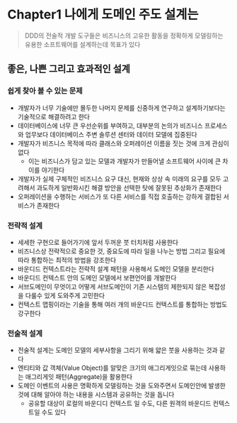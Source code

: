 # Chapter1 나에게 도메인 주도 설계는 
<blockquote>
DDD의 전술적 개발 도구들은 비즈니스의 고유한 활동을 정확하게 모델링하는 유용한 소프트웨어를 설계하는데 목표가 있다
</blockquote>

## 좋은, 나쁜 그리고 효과적인 설계
### 쉽게 찾아 볼 수 있는 문제
* 개발자가 너무 기술에만 몰두한 나머지 문제를 신중하게 연구하고 설계하기보다는 기술적으로 해결하려고 한다 
* 데이터베이스에 너무 큰 우선순위를 부여하고, 대부분의 논의가 비즈니스 프로세스와 업무보다 데이터베이스 주변 솔루션 센터와 데이터 모델에 집중된다
* 개발자가 비즈니스 목적에 따라 클래스와 오퍼레이션 이름을 짓는 것에 크게 관심이 없다 
  * 이는 비즈니스가 담고 있는 모델과 개발자가 만들어낼 소프트웨어 사이에 큰 차이를 야기한다
* 개발자가 실제 구체적인 비즈니스 요구 대신, 현재와 상상 속 미래의 요구를 모두 고려해서 과도하게 일반화시킨 해결 방안을 선택한 탓에 잘못된 추상화가 존재한다
* 오퍼레이션을 수행하는 서비스가 또 다른 서비스를 직접 호출하는 강하게 결합된 서비스가 존재한다

### 전략적 설계
* 세세한 구현으로 들어가기에 앞서 두꺼운 붓 터치처럼 사용한다 
* 비즈니스상 전략적으로 중요한 것, 중요도에 따라 일을 나누는 방법 그리고 필요에 따라 통합하는 최적의 방법을 강조한다 
* 바운디드 컨텍스트라는 전략적 설계 패턴을 사용해서 도메인 모델을 분리한다
* 바운디드 컨텍스트 안의 도메인 모델에서 보편언어를 개발한다
* 서브도메인이 무엇이고 어떻게 서브도메인이 기존 시스템의 제한되지 않은 복잡성을 다룰수 있게 도와주게 고민한다
* 컨텍스트 맵핑이라는 기술을 통해 여러 개의 바운디드 컨텍스트를 통합하는 방법도 강구한다

### 전술적 설계
* 전술적 설계는 도메인 모델의 세부사항을 그리기 위해 얇은 붓을 사용하는 것과 같다
* 엔티티와 값 객체(Value Object)를 알맞은 크기의 애그리게잇으로 묶는데 사용하는 애그리게잇 패턴(Aggregate)을 활용한다
* 도메인 이벤트의 사용은 명확하게 모델링하는 것을 도와주면서 도메인안에 발생한 것에 대해 알아야 하는 내용을 시스템과 공유하는 것을 돕니다 
  * 공유할 대상이 로컬의 바운디디 컨텍스트 일 수도, 다른 원격의 바운디드 컨텍스트일 수도 있다 